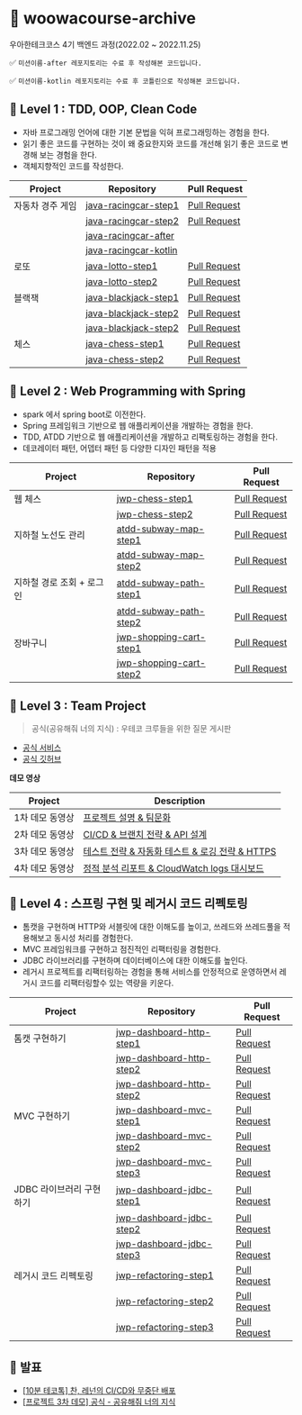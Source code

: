 # 🚀 woowacourse-archive
우아한테크코스 4기 백엔드 과정(2022.02 ~ 2022.11.25)

✅ `미션이름-after 레포지토리는 수료 후 작성해본 코드입니다.`

✅ `미션이름-kotlin 레포지토리는 수료 후 코틀린으로 작성해본 코드입니다.`

## 🥚 Level 1 : TDD, OOP, Clean Code

- 자바 프로그래밍 언어에 대한 기본 문법을 익혀 프로그래밍하는 경험을 한다.
- 읽기 좋은 코드를 구현하는 것이 왜 중요한지와 코드를 개선해 읽기 좋은 코드로 변경해 보는 경험을 한다.
- 객체지향적인 코드를 작성한다.


|Project|Repository|Pull Request|
|-|---|---|
|자동차 경주 게임|[java-racingcar-step1](https://github.com/brorae/java-racingcar/tree/step1)|[Pull Request](https://github.com/woowacourse/java-racingcar/pull/294)|
||[java-racingcar-step2](https://github.com/brorae/java-racingcar/tree/step2)|[Pull Request](https://github.com/woowacourse/java-racingcar/pull/350)|
||[java-racingcar-after](https://github.com/brorae/java-racingcar/tree/after)||
||[java-racingcar-kotlin](https://github.com/brorae/java-racingcar/tree/kotlin)||
|로또|[java-lotto-step1](https://github.com/brorae/java-lotto/tree/step1)|[Pull Request](https://github.com/woowacourse/java-lotto/pull/375)|
||[java-lotto-step2](https://github.com/brorae/java-lotto/tree/step2)|[Pull Request](https://github.com/woowacourse/java-lotto/pull/473)|
|블랙잭|[java-blackjack-step1](https://github.com/brorae/java-blackjack/tree/step1)|[Pull Request](https://github.com/woowacourse/java-blackjack/pull/264)|
||[java-blackjack-step2](https://github.com/brorae/java-blackjack/tree/step2)|[Pull Request](https://github.com/woowacourse/java-blackjack/pull/340)|
||[java-blackjack-step2](https://github.com/brorae/java-blackjack/tree/step2)|[Pull Request](https://github.com/woowacourse/java-blackjack/pull/377)|
|체스|[java-chess-step1](https://github.com/brorae/java-chess/tree/step1)|[Pull Request](https://github.com/woowacourse/java-chess/pull/308)|
||[java-chess-step2](https://github.com/brorae/java-chess/tree/step2)|[Pull Request](https://github.com/woowacourse/java-chess/pull/388)|

## 🐣 Level 2 : Web Programming with Spring
- spark 에서 spring boot로 이전한다.
- Spring 프레임워크 기반으로 웹 애플리케이션을 개발하는 경험을 한다.
- TDD, ATDD 기반으로 웹 애플리케이션을 개발하고 리팩토링하는 경험을 한다.
- 데코레이터 패턴, 어뎁터 패턴 등 다양한 디자인 패턴을 적용

|Project|Repository|Pull Request|
|-|---|---|
|웹 체스|[jwp-chess-step1](https://github.com/brorae/jwp-chess/tree/step1)|[Pull Request](https://github.com/woowacourse/jwp-chess/pull/393)|
||[jwp-chess-step2](https://github.com/brorae/jwp-chess/tree/step2)|[Pull Request](https://github.com/woowacourse/jwp-chess/pull/473)|
|지하철 노선도 관리|[atdd-subway-map-step1](https://github.com/brorae/atdd-subway-map/tree/step1)|[Pull Request](https://github.com/woowacourse/atdd-subway-map/pull/212)|
||[atdd-subway-map-step2](https://github.com/brorae/atdd-subway-map/tree/step2)|[Pull Request](https://github.com/woowacourse/atdd-subway-map/pull/325)|
|지하철 경로 조회 + 로그인|[atdd-subway-path-step1](https://github.com/brorae/atdd-subway-path/tree/step1)|[Pull Request](https://github.com/woowacourse/atdd-subway-path/pull/183)|
||[atdd-subway-path-step2](https://github.com/brorae/atdd-subway-path/tree/step2)|[Pull Request](https://github.com/woowacourse/atdd-subway-path/pull/279)|
|장바구니|[jwp-shopping-cart-step1](https://github.com/brorae/jwp-shopping-cart/tree/step1)|[Pull Request](https://github.com/woowacourse/jwp-shopping-cart/pull/24)|
||[jwp-shopping-cart-step2](https://github.com/brorae/jwp-shopping-cart/tree/step2)|[Pull Request](https://github.com/woowacourse/jwp-shopping-cart/pull/141)|

## 🐥 Level 3 : Team Project

> 공식(공유해줘 너의 지식) : 우테코 크루들을 위한 질문 게시판
- [공식 서비스](https://gongseek.site/)
- [공식 깃허브](https://github.com/woowacourse-teams/2022-gong-seek)

__데모 영상__

|Project|Description|
|-|---|
|1차 데모 동영상|[프로젝트 설명 & 팀문화](https://www.youtube.com/watch?v=REILvP6YXy4)|
|2차 데모 동영상|[CI/CD & 브랜치 전략 & API 설계](https://www.youtube.com/watch?v=6fya54RMtzA)|
|3차 데모 동영상|[테스트 전략 & 자동화 테스트 & 로깅 전략 & HTTPS](https://www.youtube.com/watch?v=ZA48GkZuEYY)|
|4차 데모 동영상|[정적 분석 리포트 & CloudWatch logs 대시보드](https://www.youtube.com/watch?v=QtfPt4WTAKk)|

## 🐔 Level 4 : 스프링 구현 및 레거시 코드 리펙토링

- 톰캣을 구현하며 HTTP와 서블릿에 대한 이해도를 높이고, 쓰레드와 쓰레드풀을 적용해보고 동시성 처리를 경험한다.
- MVC 프레임워크를 구현하고 점진적인 리팩터링을 경험한다.
- JDBC 라이브러리를 구현하며 데이터베이스에 대한 이해도를 높인다.
- 레거시 프로젝트를 리팩터링하는 경험을 통해 서비스를 안정적으로 운영하면서 레거시 코드를 리팩터링할수 있는 역량을 키운다.


|Project|Repository|Pull Request|
|-|---|---|
|톰캣 구현하기|[jwp-dashboard-http-step1](https://github.com/brorae/jwp-dashboard-http/tree/step1)|[Pull Request](https://github.com/woowacourse/jwp-dashboard-http/pull/168)|
||[jwp-dashboard-http-step2](https://github.com/brorae/jwp-dashboard-http/tree/step2)|[Pull Request](https://github.com/woowacourse/jwp-dashboard-http/pull/275)|
||[jwp-dashboard-http-step2](https://github.com/brorae/jwp-dashboard-http/tree/step2)|[Pull Request](https://github.com/woowacourse/jwp-dashboard-http/pull/301)|
|MVC 구현하기|[jwp-dashboard-mvc-step1](https://github.com/brorae/jwp-dashboard-mvc/tree/step1)|[Pull Request](https://github.com/woowacourse/jwp-dashboard-mvc/pull/170)|
||[jwp-dashboard-mvc-step2](https://github.com/brorae/jwp-dashboard-mvc/tree/step2)|[Pull Request](https://github.com/woowacourse/jwp-dashboard-mvc/pull/271)|
||[jwp-dashboard-mvc-step3](https://github.com/brorae/jwp-dashboard-mvc/tree/step3)|[Pull Request](https://github.com/woowacourse/jwp-dashboard-mvc/pull/304)|
|JDBC 라이브러리 구현하기|[jwp-dashboard-jdbc-step1](https://github.com/brorae/jwp-dashboard-jdbc/tree/step1)|[Pull Request](https://github.com/woowacourse/jwp-dashboard-jdbc/pull/95)|
||[jwp-dashboard-jdbc-step2](https://github.com/brorae/jwp-dashboard-jdbc/tree/step2)|[Pull Request](https://github.com/woowacourse/jwp-dashboard-jdbc/pull/179)|
||[jwp-dashboard-jdbc-step3](https://github.com/brorae/jwp-dashboard-jdbc/tree/step3)|[Pull Request](https://github.com/woowacourse/jwp-dashboard-jdbc/pull/248)|
|레거시 코드 리펙토링|[jwp-refactoring-step1](https://github.com/brorae/jwp-refactoring/tree/step1)|[Pull Request](https://github.com/woowacourse/jwp-refactoring/pull/219)|
||[jwp-refactoring-step2](https://github.com/brorae/jwp-refactoring/tree/step2)|[Pull Request](https://github.com/woowacourse/jwp-refactoring/pull/316)|
||[jwp-refactoring-step3](https://github.com/brorae/jwp-refactoring/tree/step3)|[Pull Request](https://github.com/woowacourse/jwp-refactoring/pull/421)|

## 🎤 발표
* [[10분 테코톡] 찬, 레넌의 CI/CD와 무중단 배포](https://www.youtube.com/watch?v=sIPU_VkrguI)
* [[프로젝트 3차 데모] 공식 - 공유해줘 너의 지식](https://www.youtube.com/watch?v=ZA48GkZuEYY)
